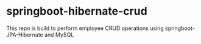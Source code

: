 # springboot-hibernate-crud
This repo is build to perform employee CRUD operations using springboot-JPA-Hibernate and MySQL
